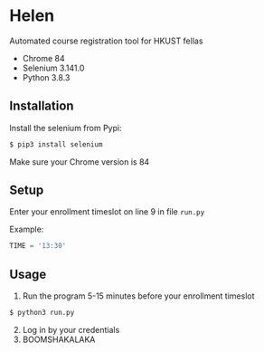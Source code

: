 # Helen
Automated course registration tool for HKUST fellas

* Chrome 84
* Selenium 3.141.0
* Python 3.8.3

## Installation
Install the selenium from Pypi:
```sh
$ pip3 install selenium
```
Make sure your Chrome version is 84

## Setup
Enter your enrollment timeslot on line 9 in file `run.py`

Example:
```python
TIME = '13:30'
```


## Usage
1. Run the program 5-15 minutes before your enrollment timeslot
```sh
$ python3 run.py
```
2. Log in by your credentials
3. BOOMSHAKALAKA
